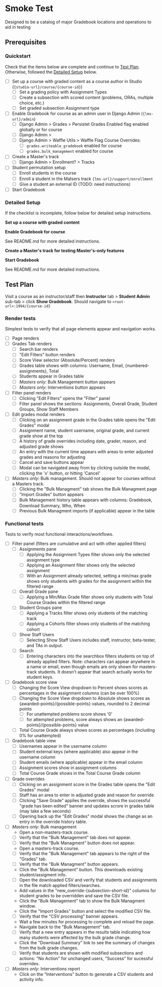 # Smoke Test

Designed to be a catalog of major Gradebook locations and operations to aid in testing 

## Prerequisites

### Quickstart

Check that the items below are complete and continue to [Test Plan](#test-plan). Otherwise, followed the [Detailed Setup](#detailed-setup) below.

- [ ] Set up a course with graded content as a course author in Studio (`{studio-url}/course/{course-id}`)
    - [ ] Set a grading policy with Assignment Types
    - [ ] Create a subsection with scored content (problems, ORAs, multiple choice, etc.)
    - [ ] Set graded subsection Assignment type

- [ ] Enable Gradebook for course as an admin user in Django Admin (`{lms-url}/admin`)
    - [ ] Django Admin > Grades > Persistet Grades Enabled flag enabled globally or for course
    - [ ] Django Admin > 
    - [ ] Django Admin > Waffle Utils > Waffle Flag Course Overrides:
        - [ ] `grades.writeable_gradebook` enabled for course
        - [ ] `grades.bulk_management` enabled for course

- [ ] Create a Master's track
    - [ ] Django Admin > Enrollment? > Tracks

- [ ] Student permutation setup
    - [ ] Enroll students in the course
    - [ ] Enroll a student in the Matsers track `{lms-url}/support/enrollment`
    - [ ] Give a student an external ID (TODO: need instructions)

- [ ] Start Gradebook

### Detailed Setup

If the checklist is incomplete, follow below for detailed setup instructions.

**Set up a course with graded content**

**Enable Gradebook for course**

See README.md for more detailed instructions.

**Create a Master's track for testing Master's-only features**

**Start Gradebook**

See README.md for more detailed instructions.

## Test Plan

Visit a course as an instructor/staff then **Instructor** tab > **Student Admin** sub-tab > click **Show Gradebook**. Should navigate to `<root-url>:1994/{course-id}`

### Render tests

Simplest tests to verify that all page elements appear and navigation works.

- [ ] Page renders
- [ ] Grades Tab renders
    - [ ] Search bar renders
    - [ ] "Edit Filters" button renders
    - [ ] Score View selector (Absolute/Percent) renders
    - [ ] Grades table shows with columns: Username, Email, {numbered-assignments}, Total
    - [ ] Students appear in Grades table
    - [ ] *Masters only*: Bulk Management button appears
    - [ ] *Masters only*: Interventions button appears
- [ ] Filter panel renders
    - [ ] Clicking "Edit Filters" opens the "Filter" panel
    - [ ] Filter panel shows the sections: Assignments, Overall Grade, Student Groups, Show Staff Members
- [ ] Edit grades modal renders
    - [ ] Clicking on an assignment grade in the Grades table opens the "Edit Grades" modal
    - [ ] Assignment name, student username, original grade, and current grade show at the top
    - [ ] A history of grade overrides including date, grader, reason, and adjusted grade shows
    - [ ] An entry with the current time appears with areas to enter adjusted grades and reasons for adjusting
    - [ ] Cancel and save buttons appear
    - [ ] Modal can be navigated away from by clicking outside the modal, clicking the 'x' button, or hitting 'Cancel'
- [ ] *Masters only*: Bulk management. Should not appear for courses without a Masters track.
    - [ ] Clicking the "Bulk Managment" tab shows the Bulk Managment page
    - [ ] "Import Grades" button appears
    - [ ] Bulk Management history table appears with columns: Gradebook, Download Summary, Who, When
    - [ ] Previous Bulk Managment imports (if applicable) appear in the table

### Functional tests

Tests to verify most functional interactions/workflows.

- [ ] Filter panel (filters are cumulative and act with other applied filters)
    - [ ] Assignments pane
        - [ ] Applying the Assignment Types filter shows only the selected assignment type
        - [ ] Applying an Assignment filter shows only the selected assignment
        - [ ] With an Assignment already selected, setting a min/max grade shows only students with grades for the assignment within the filtered range
    -[ ] Overall Grade pane
        - [ ] Applying a Min/Max Grade filter shows only students with Total Course Grades within the filtered range
    - [ ] Student Groups pane
        - [ ] Applying a Tracks filter shows only students of the matching track
        - [ ] Applying a Cohorts filter shows only students of the matching cohort
    - [ ] Show Staff Users
        - [ ] Selecting Show Staff Users includes staff, instructor, beta-tester, and TAs in output.
    - [ ] Search
        - [ ] Entering characters into the searchbox filters students on top of already applied filters. Note: characters can appear anywhere in a name or email, even though emails are only shown for masters-track students. It doesn't appear that search actually works for student keys.

- [ ] Gradebook score view
    - [ ] Changing the Score View dropdown to Percent shows scores as percentages in the assignment columns (can be over 100%)
    - [ ] Changing the Score View dropdown to Absolute shows scores as {awarded-points}/{possible-points} values, rounded to 2 decimal points
        - [ ] For unattempted problems score shows '0'
        - [ ] for attempted problems, score always shows an {awarded-points}/{possible-points} value
    - [ ] Total Course Grade always shows scores as percentages (including 0% for unattempted)

- [ ] Gradebook table view
    - [ ] Usernames appear in the username column
    - [ ] Student external keys (where applicable) also appear in the username column
    - [ ] Student emails (where applicable) appear in the email column
    - [ ] Assignment scores show in assignment columns
    - [ ] Total Course Grade shows in the Total Course Grade column

- [ ] Grade overrides
    - [ ] Clicking on an assignment score in the Grades table opens the "Edit Grades" modal
    - [ ] Staff has an area to enter in adjusted grade and reason for override
    - [ ] Clicking "Save Grade" applies the override, shows the successful "grade has been edited" banner and updates scrore in grades table (may take a few seconds)
    - [ ] Opening back up the "Edit Grades" modal shows the change as an entry in the override history table.

- [ ] *Masters only*: Bulk management
    - Open a non-masters-track course.
    - [ ] Verify that the "Bulk Management" tab does not appear.
    - [ ] Verify that the "Bulk Managment" button does not appear.
    - Open a masters-track course.
    - [ ] Verify that the "Bulk Management" tab appears to the right of the "Grades" tab.
    - [ ] Verify that the "Bulk Managment" button appears.
    - Click the "Bulk Management" button. This downloads existing student/assigment info.
    - [ ] Open the downloaded CSV and verify that students and assignments in the file match applied filters/searches.
    - Add values in the "new_override-{subsection-short-id}" columns for student grades to be overridden and save the CSV file.
    - Click the "Bulk Management" tab to show the Bulk Managment window.
    - Click the "Import Grades" button and select the modified CSV file.
    - [ ] Verify that the "CSV processing" banner appears.
    - Wait a few minutes for processing to complete and reload the page.
    - Navigate back to the "Bulk Management" tab.
    - [ ] Verify that a new entry appears in the results table indicating how many students were affected by the bulk grade change.
    - Click the "Download Summary" link to see the summary of changes from the bulk grade changes.
    - [ ] Verify that students are shown with modified subsections and actions: "No Action" for unchanged users, "Success" for sucessful overrides.

- [ ] *Masters only*: Interventions report
    - Click on the "Interventions" button to generate a CSV students and activity info.